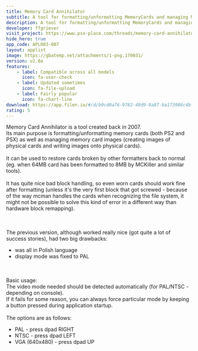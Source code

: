 ```yaml
---
title: Memory Card Annihilator
subtitle: A tool for formatting/unformatting MemoryCards and managing MC images for PS2/PSX
description: A tool for formatting/unformatting MemoryCards and managing MC images for PS2/PSX
developer: ffgriever
visit_project: https://www.psx-place.com/threads/memory-card-annihilator-v2-0a-a-new-version-after-more-than-11-years.36277/
hide_hero: true
app_code: APL003-007
layout: applist
image: https://gbatemp.net/attachments/1-png.170031/
version: v2.0a
features:
    - label: Compatible across all models
      icon: fa-user-check
    - label: Updated sometimes
      icon: fa-file-upload
    - label: Fairly popular
      icon: fa-chart-line
download: https://app.filen.io/#/d/b9cd0a76-9782-49d9-9a87-ba173986c4bf#zyyDeMWSo4rGFssCab43rvJjjlBlmK9N
rating: 5
---
```


Memory Card Annihilator is a tool created back in 2007.  
Its main purpose is formatting/unformatting memory cards (both PS2 and PSX)
as well as managing memory card images (creating images of physical
cards and writing images onto physical cards). <br><br>
It can be used to restore cards broken by other formatters back to normal
(eg. when 64MB card has been formatted to 8MB by MCKiller and similar tools). <br><br>
It has quite nice bad block handling, so even worn cards should
work fine after formatting (unless it's the very first block that
got screwed - because of the way mcman handles the cards when
recognizing the file system, it might not be possible to solve this kind of error
in a different way than hardware block remapping). <br><br><br>

The previous version, although worked really nice (got quite
a lot of success stories), had two big drawbacks:  
- was all in Polish language  
- display mode was fixed to PAL  
<br><br>

Basic usage:  
The video mode needed should be detected automatically
(for PAL/NTSC - depending on console).  
If it fails for some reason, you can always force particular mode
by keeping a button pressed during application startup. <br><br>
The options are as follows:
- PAL - press dpad RIGHT
- NTSC - press dpad LEFT
- VGA (640x480) - press dpad UP
